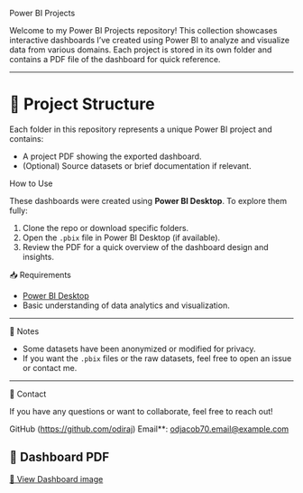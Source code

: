  Power BI Projects

Welcome to my Power BI Projects repository! This collection showcases interactive dashboards I’ve created using Power BI to analyze and visualize data from various domains. Each project is stored in its own folder and contains a PDF file of the dashboard for quick reference.

---
# 📁 Project Structure

Each folder in this repository represents a unique Power BI project and contains:

- A project PDF showing the exported dashboard.
- (Optional) Source datasets or brief documentation if relevant.


 How to Use

These dashboards were created using **Power BI Desktop**. To explore them fully:
1. Clone the repo or download specific folders.
2. Open the `.pbix` file in Power BI Desktop (if available).
3. Review the PDF for a quick overview of the dashboard design and insights.


📥 Requirements

- [Power BI Desktop](https://powerbi.microsoft.com/en-us/downloads/)
- Basic understanding of data analytics and visualization.

---
📌 Notes

- Some datasets have been anonymized or modified for privacy.
- If you want the `.pbix` files or the raw datasets, feel free to open an issue or contact me.

---
📧 Contact

If you have any questions or want to collaborate, feel free to reach out!

GitHub (https://github.com/odiraj)
Email**: odjacob70.email@example.com

## 📄 Dashboard PDF

[🔗 View Dashboard image](./Dashboard1.png)




